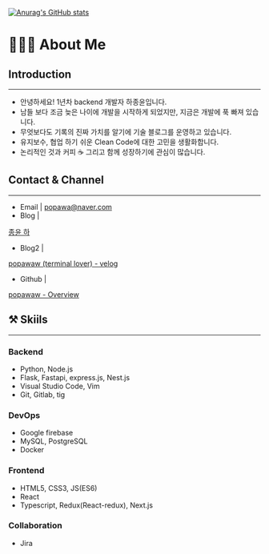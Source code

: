 [![Anurag's GitHub stats](https://github-readme-stats.vercel.app/api?username=popawaw)](https://github.com/anuraghazra/github-readme-stats)

# 🙋🏻‍♂️ About Me

## **Introduction**

---

- 안녕하세요! 1년차 backend 개발자 하종윤입니다.
- 남들 보다 조금 늦은 나이에 개발을 시작하게 되었지만, 지금은 개발에 푹 빠져 있습니다.
- 무엇보다도 기록의 진짜 가치를 알기에 기술 블로그를 운영하고 있습니다.
- 유지보수, 협업 하기 쉬운 Clean Code에 대한 고민을 생활화합니다.
- 논리적인 것과 커피 ☕  그리고 함께 성장하기에 관심이 많습니다.

## Contact & Channel

---

- Email | popawa@naver.com
- Blog |

[종윤 하](https://popawaw.tistory.com/)

- Blog2 |

[popawaw (terminal lover) - velog](https://velog.io/@popawaw)

- Github |

[popawaw - Overview](https://github.com/popawaw)

## ⚒️ Skiils

---

### Backend

- Python, Node.js
- Flask, Fastapi, express.js, Nest.js
- Visual Studio Code, Vim
- Git, Gitlab, tig

### DevOps

- Google firebase
- MySQL, PostgreSQL
- Docker

### Frontend

- HTML5, CSS3, JS(ES6)
- React
- Typescript, Redux(React-redux), Next.js

### Collaboration

- Jira

<!--
**popawaw/popawaw** is a ✨ _special_ ✨ repository because its `README.md` (this file) appears on your GitHub profile.

Here are some ideas to get you started:

- 🔭 I’m currently working on ...
- 🌱 I’m currently learning ...
- 👯 I’m looking to collaborate on ...
- 🤔 I’m looking for help with ...
- 💬 Ask me about ...
- 📫 How to reach me: ...
- 😄 Pronouns: ...
- ⚡ Fun fact: ...
-->
